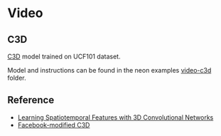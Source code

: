 # Video

## C3D

[C3D] model trained on UCF101 dataset.

Model and instructions can be found in the neon examples 
[video-c3d] folder.

## Reference

- [Learning Spatiotemporal Features with 3D Convolutional Networks]
- [Facebook-modified C3D]



[C3d]:http://vlg.cs.dartmouth.edu/c3d/
[video-c3d]:https://github.com/NervanaSystems/neon/tree/master/examples/video-c3d
[Learning Spatiotemporal Features with 3D Convolutional Networks]:http://arxiv.org/pdf/1412.0767v4.pdf
[Facebook-modified C3D]:https://github.com/facebook/C3D
